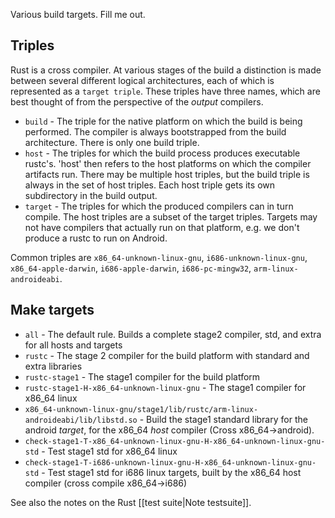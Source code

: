 Various build targets. Fill me out.

## Triples

Rust is a cross compiler. At various stages of the build a distinction is made between several different logical architectures, each of which is represented as a `target triple`. These triples have three names, which are best thought of from the perspective of the *output* compilers.

* `build` - The triple for the native platform on which the build is being performed. The compiler is always bootstrapped from the build architecture. There is only one build triple.
* `host` - The triples for which the build process produces executable rustc's. 'host' then refers to the host platforms on which the compiler artifacts run. There may be multiple host triples, but the build triple is always in the set of host triples. Each host triple gets its own subdirectory in the build output.
* `target` - The triples for which the produced compilers can in turn compile. The host triples are a subset of the target triples. Targets may not have compilers that actually run on that platform, e.g. we don't produce a rustc to run on Android.

Common triples are `x86_64-unknown-linux-gnu`, `i686-unknown-linux-gnu`, `x86_64-apple-darwin`, `i686-apple-darwin`, `i686-pc-mingw32`, `arm-linux-androideabi`.

## Make targets

* `all` - The default rule. Builds a complete stage2 compiler, std, and extra for all hosts and targets
* `rustc` - The stage 2 compiler for the build platform with standard and extra libraries
* `rustc-stage1` - The stage1 compiler for the build platform
* `rustc-stage1-H-x86_64-unknown-linux-gnu` - The stage1 compiler for x86_64 linux
* `x86_64-unknown-linux-gnu/stage1/lib/rustc/arm-linux-androideabi/lib/libstd.so` - Build the stage1 standard library for the android *target*, for the x86_64 *host* compiler (Cross x86_64->android).
* `check-stage1-T-x86_64-unknown-linux-gnu-H-x86_64-unknown-linux-gnu-std` - Test stage1 std for x86_64 linux
* `check-stage1-T-i686-unknown-linux-gnu-H-x86_64-unknown-linux-gnu-std` - Test stage1 std for i686 linux targets, built by the x86_64 host compiler (cross compile x86_64->i686)

See also the notes on the Rust [[test suite|Note testsuite]].